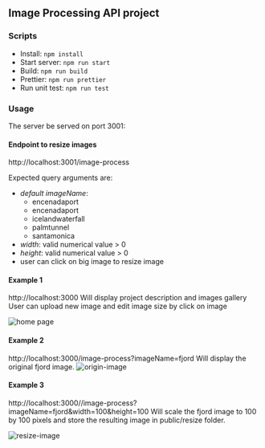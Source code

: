 ## Image Processing API project
### Scripts
- Install: ```npm install```
- Start server: ```npm run start```
- Build: ```npm run build```
- Prettier: ```npm run prettier```
- Run unit test: ```npm run test```

### Usage
The server be served on port 3001:

#### Endpoint to resize images
http://localhost:3001/image-process

Expected query arguments are:
- _default imageName_:
  - encenadaport
  - encenadaport
  - icelandwaterfall
  - palmtunnel
  - santamonica
- _width_: valid numerical value > 0
- _height_: valid numerical value > 0
- user can click on big image to resize image
#### Example 1
http://localhost:3000
Will display project description and images gallery
User can upload new image and edit image size by click on image

![home page](https://user-images.githubusercontent.com/43747716/188281356-1d28756a-7d89-4c93-9439-6d0cd8977f02.png)

#### Example 2
http://localhost:3000/image-process?imageName=fjord
Will display the original fjord image.
![origin-image](https://user-images.githubusercontent.com/43747716/188281416-373693d1-358e-489a-8dd4-45fb41351574.PNG)

#### Example 3
http://localhost:3000//image-process?imageName=fjord&width=100&height=100
Will scale the fjord image to 100 by 100 pixels and store the resulting image in public/resize folder.

![resize-image](https://user-images.githubusercontent.com/43747716/188281433-98715d9b-30eb-41dd-9869-4f512132f68c.PNG)



